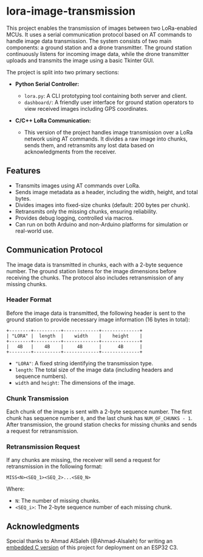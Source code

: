 # lora-image-transmission

This project enables the transmission of images between two LoRa-enabled MCUs. It uses a serial communication protocol based on AT commands to handle image data transmission. The system consists of two main components: a ground station and a drone transmitter. The ground station continuously listens for incoming image data, while the drone transmitter uploads and transmits the image using a basic Tkinter GUI.

The project is split into two primary sections:

- **Python Serial Controller:**
  - `lora.py`: A CLI prototyping tool containing both server and client.
  - `dashboard/`: A friendly user interface for ground station operators to view received images including GPS coordinates.
  
- **C/C++ LoRa Communication:**
  - This version of the project handles image transmission over a LoRa network using AT commands. It divides a raw image into chunks, sends them, and retransmits any lost data based on acknowledgments from the receiver.

## Features

- Transmits images using AT commands over LoRa.
- Sends image metadata as a header, including the width, height, and total bytes.
- Divides images into fixed-size chunks (default: 200 bytes per chunk).
- Retransmits only the missing chunks, ensuring reliability.
- Provides debug logging, controlled via macros.
- Can run on both Arduino and non-Arduino platforms for simulation or real-world use.

## Communication Protocol

The image data is transmitted in chunks, each with a 2-byte sequence number. The ground station listens for the image dimensions before receiving the chunks. The protocol also includes retransmission of any missing chunks.

### Header Format
Before the image data is transmitted, the following header is sent to the ground station to provide necessary image information (16 bytes in total):

```
+--------+----------+-------------+--------------+
| "LORA" |  length  |    width    |    height    |
+--------+----------+-------------+--------------+
|   4B   |    4B    |     4B      |      4B      |
+--------+----------+-------------+--------------+
```

- `"LORA"`: A fixed string identifying the transmission type.
- `length`: The total size of the image data (including headers and sequence numbers).
- `width` and `height`: The dimensions of the image.

### Chunk Transmission

Each chunk of the image is sent with a 2-byte sequence number. The first chunk has sequence number `0`, and the last chunk has `NUM_OF_CHUNKS - 1`. After transmission, the ground station checks for missing chunks and sends a request for retransmission.

### Retransmission Request

If any chunks are missing, the receiver will send a request for retransmission in the following format:

```
MISS<N><SEQ_1><SEQ_2>...<SEQ_N>
```

Where:
- `N`: The number of missing chunks.
- `<SEQ_i>`: The 2-byte sequence number of each missing chunk.

## Acknowledgments

Special thanks to Ahmad AlSaleh (@Ahmad-Alsaleh) for writing an [embedded C version](https://github.com/Ahmad-Alsaleh/Drone-Wireless-Communication) of this project for deployment on an ESP32 C3.
